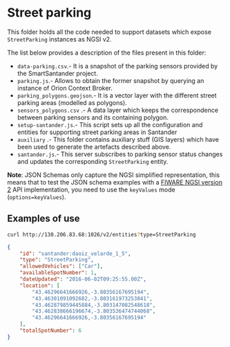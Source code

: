# Street parking

This folder holds all the code needed to support datasets which expose
`StreetParking` instances as NGSI v2.

The list below provides a description of the files present in this folder:

-   `data-parking.csv`.- It is a snapshot of the parking sensors provided by the
    SmartSantander project.
-   `parking.js`.- Allows to obtain the former snapshot by querying an instance
    of Orion Context Broker.
-   `parking_polygons.geojson`.- It is a vector layer with the different street
    parking areas (modelled as polygons).
-   `sensors_polygons.csv` .- A data layer which keeps the correspondence
    between parking sensors and its containing polygon.
-   `setup-santander.js`.- This script sets up all the configuration and
    entities for supporting street parking areas in Santander
-   `auxiliary` .- This folder contains auxiliary stuff (GIS layers) which have
    been used to generate the artefacts described above.
-   `santander.js`.- This server subscribes to parking sensor status changes and
    updates the corresponding `StreetParking` entity.

**Note**: JSON Schemas only capture the NGSI simplified representation, this
means that to test the JSON schema examples with a
[FIWARE NGSI version 2](http://fiware.github.io/specifications/ngsiv2/stable)
API implementation, you need to use the `keyValues` mode (`options=keyValues`).

## Examples of use

```bash
curl http://130.206.83.68:1026/v2/entities?type=StreetParking
```

```json
{
    "id": "santander:daoiz_velarde_1_5",
    "type": "StreetParking",
    "allowedVehicles": ["Car"],
    "availableSpotNumber": 1,
    "dateUpdated": "2016-06-02T09:25:55.00Z",
    "location": [
        "43.46296641666926,-3.80356167695194",
        "43.46301091092682,-3.803161973253841",
        "43.462879859445884,-3.803147082548618",
        "43.462838666196674,-3.803536474744068",
        "43.46296641666926,-3.80356167695194"
    ],
    "totalSpotNumber": 6
}
```
